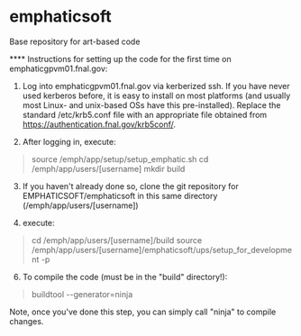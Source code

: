 # emphaticsoft
Base repository for art-based code

**** Instructions for setting up the code for the first time on emphaticgpvm01.fnal.gov:

1.  Log into emphaticgpvm01.fnal.gov via kerberized ssh.  If you have never used kerberos before, it is easy to install on most platforms (and usually most Linux- and unix-based OSs have this pre-installed).  Replace the standard /etc/krb5.conf file with an appropriate file obtained from  https://authentication.fnal.gov/krb5conf/.

2.  After logging in, execute:

> source /emph/app/setup/setup_emphatic.sh
> cd /emph/app/users/[username]
> mkdir build

3.  If you haven't already done so, clone the git repository for EMPHATICSOFT/emphaticsoft in this same directory (/emph/app/users/[username])

4. execute:

> cd /emph/app/users/[username]/build
> source /emph/app/users/[username]/emphaticsoft/ups/setup_for_development -p

6. To compile the code (must be in the "build" directory!):

> buildtool --generator=ninja

Note, once you've done this step, you can simply call "ninja" to compile changes.